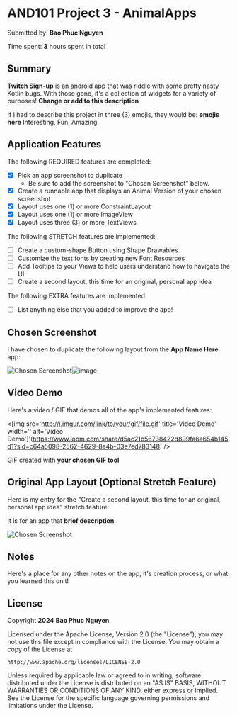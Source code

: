 <!-- (This is a comment) INSTRUCTIONS: Go through this page and fill out any **bolded** entries with their correct values.-->

# AND101 Project 3 - AnimalApps

Submitted by: **Bao Phuc Nguyen**

Time spent: **3** hours spent in total

## Summary

**Twitch Sign-up** is an android app that was riddle with some pretty nasty Kotlin bugs.  With those gone, it's a collection of widgets for a variety of purposes!  **Change or add to this description**

If I had to describe this project in three (3) emojis, they would be: **emojis here** Interesting, Fun, Amazing

## Application Features

<!-- (This is a comment) Please be sure to change the [ ] to [x] for any features you completed.  If a feature is not checked [x], you might miss the points for that item! -->

The following REQUIRED features are completed:

- [x] Pick an app screenshot to duplicate
  - Be sure to add the screenshot to "Chosen Screenshot" below.
- [x] Create a runnable app that displays an Animal Version of your chosen screenshot
- [x] Layout uses one (1) or more ConstraintLayout
- [x] Layout uses one (1) or more ImageView
- [x] Layout uses three (3) or more TextViews

The following STRETCH features are implemented:

- [ ] Create a custom-shape Button using Shape Drawables
- [ ] Customize the text fonts by creating new Font Resources
- [ ] Add Tooltips to your Views to help users understand how to navigate the UI
- [ ] Create a second layout, this time for an original, personal app idea

The following EXTRA features are implemented:

- [ ] List anything else that you added to improve the app!

## Chosen Screenshot

I have chosen to duplicate the following layout from the **App Name Here** app:

<img src='http://example.com/link/to/your/image.png' title='Chosen Screenshot' width='' alt='Chosen Screenshot' />![image](https://github.com/user-attachments/assets/eef4fa28-d102-4fb7-a7cd-c21bef3a5683)


## Video Demo

Here's a video / GIF that demos all of the app's implemented features:

<[img src='http://i.imgur.com/link/to/your/gif/file.gif' title='Video Demo' width='' alt='Video Demo']'(https://www.loom.com/share/d5ac21b56738422d899fa6a654b145d1?sid=c64a5098-2562-4629-8a4b-03e7ed783148) />

GIF created with **your chosen GIF tool**


## Original App Layout (Optional Stretch Feature)

Here is my entry for the "Create a second layout, this time for an original, personal app idea" stretch feature:

It is for an app that **brief description**.

<img src='http://example.com/link/to/your/image.png' title='Chosen Screenshot' width='' alt='Chosen Screenshot' />

## Notes

Here's a place for any other notes on the app, it's creation process, or what you learned this unit!

## License

Copyright **2024** **Bao Phuc Nguyen**

Licensed under the Apache License, Version 2.0 (the "License");
you may not use this file except in compliance with the License.
You may obtain a copy of the License at

    http://www.apache.org/licenses/LICENSE-2.0

Unless required by applicable law or agreed to in writing, software
distributed under the License is distributed on an "AS IS" BASIS,
WITHOUT WARRANTIES OR CONDITIONS OF ANY KIND, either express or implied.
See the License for the specific language governing permissions and
limitations under the License.
